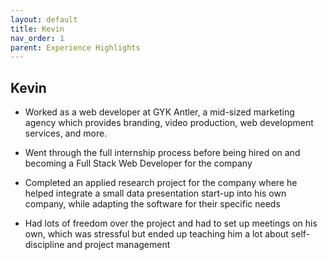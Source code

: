 ```yaml
---
layout: default
title: Kevin
nav_order: 1
parent: Experience Highlights
---
```


## Kevin

- Worked as a web developer at GYK Antler, a mid-sized marketing agency which provides branding, video production, web development services, and more.

- Went through the full internship process before being hired on and becoming a Full Stack Web Developer for the company

- Completed an applied research project for the company where he helped integrate a small data presentation start-up into his own company, while adapting the software for their specific needs

- Had lots of freedom over the project and had to set up meetings on his own, which was stressful but ended up teaching him a lot about self-discipline and project management
